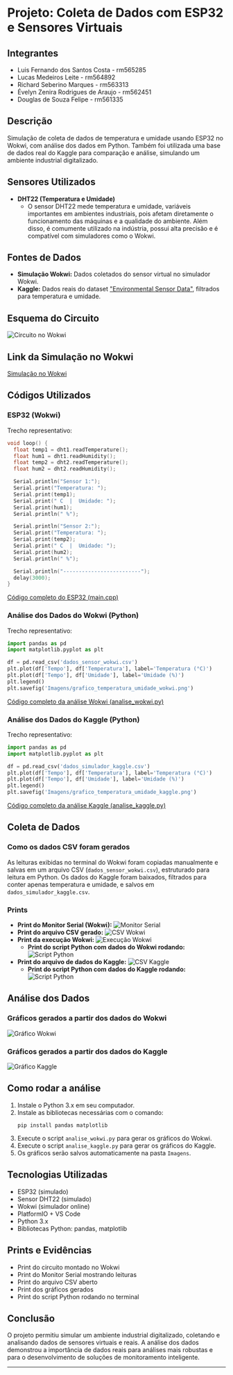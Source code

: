 # Projeto: Coleta de Dados com ESP32 e Sensores Virtuais

## Integrantes
- Luis Fernando dos Santos Costa - rm565285
- Lucas Medeiros Leite - rm564892
- Richard Seberino Marques - rm563313
- Évelyn Zenira Rodrigues de Araujo - rm562451
- Douglas de Souza Felipe - rm561335

## Descrição
Simulação de coleta de dados de temperatura e umidade usando ESP32 no Wokwi, com análise dos dados em Python. Também foi utilizada uma base de dados real do Kaggle para comparação e análise, simulando um ambiente industrial digitalizado.

## Sensores Utilizados
- **DHT22 (Temperatura e Umidade)**
  - O sensor DHT22 mede temperatura e umidade, variáveis importantes em ambientes industriais, pois afetam diretamente o funcionamento das máquinas e a qualidade do ambiente. Além disso, é comumente utilizado na indústria, possui alta precisão e é compatível com simuladores como o Wokwi.

## Fontes de Dados
- **Simulação Wokwi:** Dados coletados do sensor virtual no simulador Wokwi.
- **Kaggle:** Dados reais do dataset ["Environmental Sensor Data"](https://www.kaggle.com/datasets/garystafford/environmental-sensor-data-132k), filtrados para temperatura e umidade.

## Esquema do Circuito
![Circuito no Wokwi](Imagens/circuito_wokwi.jpg)

## Link da Simulação no Wokwi
[Simulação no Wokwi](https://wokwi.com/projects/433630495917094913)

## Códigos Utilizados

### ESP32 (Wokwi)
Trecho representativo:
```cpp
void loop() {
  float temp1 = dht1.readTemperature();
  float hum1 = dht1.readHumidity();
  float temp2 = dht2.readTemperature();
  float hum2 = dht2.readHumidity();

  Serial.println("Sensor 1:");
  Serial.print("Temperatura: ");
  Serial.print(temp1);
  Serial.print(" C  |  Umidade: ");
  Serial.print(hum1);
  Serial.println(" %");

  Serial.println("Sensor 2:");
  Serial.print("Temperatura: ");
  Serial.print(temp2);
  Serial.print(" C  |  Umidade: ");
  Serial.print(hum2);
  Serial.println(" %");

  Serial.println("-------------------------");
  delay(3000);
}
```
[Código completo do ESP32 (main.cpp)](src/main.cpp)

### Análise dos Dados do Wokwi (Python)
Trecho representativo:
```python
import pandas as pd
import matplotlib.pyplot as plt

df = pd.read_csv('dados_sensor_wokwi.csv')
plt.plot(df['Tempo'], df['Temperatura'], label='Temperatura (°C)')
plt.plot(df['Tempo'], df['Umidade'], label='Umidade (%)')
plt.legend()
plt.savefig('Imagens/grafico_temperatura_umidade_wokwi.png')
```
[Código completo da análise Wokwi (analise_wokwi.py)](analise_wokwi.py)

### Análise dos Dados do Kaggle (Python)
Trecho representativo:
```python
import pandas as pd
import matplotlib.pyplot as plt

df = pd.read_csv('dados_simulador_kaggle.csv')
plt.plot(df['Tempo'], df['Temperatura'], label='Temperatura (°C)')
plt.plot(df['Tempo'], df['Umidade'], label='Umidade (%)')
plt.legend()
plt.savefig('Imagens/grafico_temperatura_umidade_kaggle.png')
```
[Código completo da análise Kaggle (analise_kaggle.py)](analise_kaggle.py)

## Coleta de Dados

### Como os dados CSV foram gerados
As leituras exibidas no terminal do Wokwi foram copiadas manualmente e salvas em um arquivo CSV (`dados_sensor_wokwi.csv`), estruturado para leitura em Python. Os dados do Kaggle foram baixados, filtrados para conter apenas temperatura e umidade, e salvos em `dados_simulador_kaggle.csv`.

### Prints
- **Print do Monitor Serial (Wokwi):**
  ![Monitor Serial](Imagens/monitor_serial_wokwi.jpg)
- **Print do arquivo CSV gerado:**
  ![CSV Wokwi](Imagens/csv_wokwi.jpg)
- **Print da execução Wokwi:**
  ![Execução Wokwi](Imagens/execute_wokwi.jpg)
  - **Print do script Python com dados do Wokwi rodando:**
  ![Script Python](Imagens/simulacao_python_wokwi.jpg)
- **Print do arquivo de dados do Kaggle:**
  ![CSV Kaggle](Imagens/origem_dados_kaggle.jpg)
  - **Print do script Python com dados do Kaggle rodando:**
  ![Script Python](Imagens/simulacao_python_kaggle.jpg)

## Análise dos Dados

### Gráficos gerados a partir dos dados do Wokwi
![Gráfico Wokwi](Imagens/grafico_temperatura_umidade_wokwi.png)

### Gráficos gerados a partir dos dados do Kaggle
![Gráfico Kaggle](Imagens/grafico_temperatura_umidade_kaggle.png)

## Como rodar a análise

1. Instale o Python 3.x em seu computador.
2. Instale as bibliotecas necessárias com o comando:
   ```
   pip install pandas matplotlib
   ```
3. Execute o script `analise_wokwi.py` para gerar os gráficos do Wokwi.
4. Execute o script `analise_kaggle.py` para gerar os gráficos do Kaggle.
5. Os gráficos serão salvos automaticamente na pasta `Imagens`.

## Tecnologias Utilizadas
- ESP32 (simulado)
- Sensor DHT22 (simulado)
- Wokwi (simulador online)
- PlatformIO + VS Code
- Python 3.x
- Bibliotecas Python: pandas, matplotlib

## Prints e Evidências
- Print do circuito montado no Wokwi
- Print do Monitor Serial mostrando leituras
- Print do arquivo CSV aberto
- Print dos gráficos gerados
- Print do script Python rodando no terminal

## Conclusão
O projeto permitiu simular um ambiente industrial digitalizado, coletando e analisando dados de sensores virtuais e reais. A análise dos dados demonstrou a importância de dados reais para análises mais robustas e para o desenvolvimento de soluções de monitoramento inteligente.

---